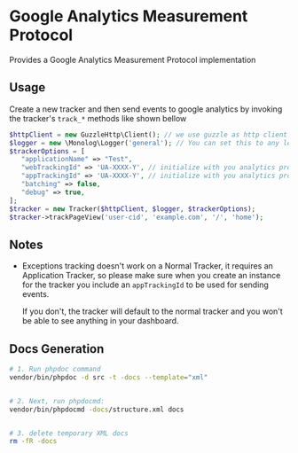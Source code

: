# Google Analytics Measurement Protocol

Provides a Google Analytics Measurement Protocol implementation 

## Usage

Create a new tracker and then send events to google analytics by invoking the
tracker's `track_*` methods like shown bellow

```php
$httpClient = new GuzzleHttp\Client(); // we use guzzle as http client to send hits to google analytics
$logger = new \Monolog\Logger('general'); // You can set this to any logger adhering to the Psr\Log standard
$trackerOptions = [
   "applicationName" => "Test",
   "webTrackingId" => 'UA-XXXX-Y', // initialize with you analytics property ID
   "appTrackingId" => 'UA-XXXX-Y', // initialize with you analytics property ID
   "batching" => false,
   "debug" => true,
];
$tracker = new Tracker($httpClient, $logger, $trackerOptions);
$tracker->trackPageView('user-cid', 'example.com', '/', 'home');
```

## Notes

- Exceptions tracking doesn't work on a Normal Tracker, it requires an 
  Application Tracker, so please make sure when you create an instance for the 
  tracker you include an `appTrackingId` to be used for sending events.

  If you don't, the tracker will default to the normal tracker and you won't be 
  able to see anything in your dashboard.

## Docs Generation

```bash
# 1. Run phpdoc command
vendor/bin/phpdoc -d src -t -docs --template="xml"


# 2. Next, run phpdocmd:
vendor/bin/phpdocmd -docs/structure.xml docs


# 3. delete temporary XML docs
rm -fR -docs
```
